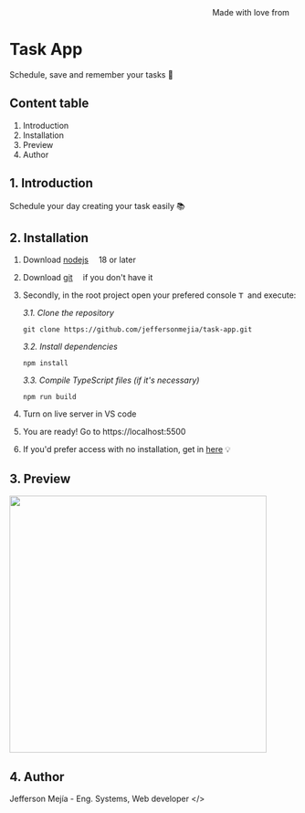 <div align="right">
Made with love from <img src='https://i.postimg.cc/Mc25FLHJ/Flag-of-Ecuador.png' width='10'/> 
</div>

# **Task App**

Schedule, save and remember your tasks 📅

## Content table

1. Introduction
2. Installation
3. Preview
4. Author

## 1. Introduction

Schedule your day creating your task easily 📚

## 2. Installation

1. Download [nodejs](https://nodejs.org/en/download) <img src='https://i.postimg.cc/0yp5tnFt/favicon.png' width="10"/> 18 or later

2. Download [git](https://git-scm.com/downloads) <img src='https://i.postimg.cc/4nGTxK8y/Git-Icon-1788-C.png' width="10"/> if you don't have it
3. Secondly, in the root project open your prefered console <img src='https://i.postimg.cc/GmBZnx3K/7560719.png' width="12" alt="Terminal freepik by Royyan Wijaya"/> and execute:

   _3.1. Clone the repository_

   ```
   git clone https://github.com/jeffersonmejia/task-app.git
   ```

   _3.2. Install dependencies_

   ```
   npm install
   ```

   _3.3. Compile TypeScript files (if it's necessary)_

   ```
   npm run build
   ```

4. Turn on live server in VS code <img src='https://code.visualstudio.com/favicon.ico' width="10"/>

5. You are ready! Go to https://localhost:5500 <img src='https://i.postimg.cc/76PGf6WB/google-chrome-logo-png-0.png' width="12"/>

6. If you'd prefer access with no installation, get in [here](https://jeffersonmejia.github.io/task-app) 💡

## 3. Preview

<img src="https://i.postimg.cc/pTFYyRvR/Frame-1.png" width="450"/>

## 4. Author

Jefferson Mejía - Eng. Systems, Web developer </>
